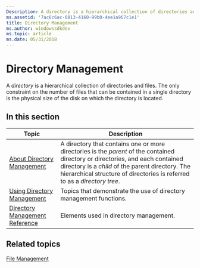 ```yaml
---
Description: A directory is a hierarchical collection of directories and files. The only constraint on the number of files that can be contained in a single directory is the physical size of the disk on which the directory is located.
ms.assetid: '7ac6c6ac-0813-4160-99b0-4ee1a967c1e1'
title: Directory Management
ms.author: windowssdkdev
ms.topic: article
ms.date: 05/31/2018
---
```


# Directory Management

A *directory* is a hierarchical collection of directories and files. The only constraint on the number of files that can be contained in a single directory is the physical size of the disk on which the directory is located.

## In this section



| Topic                                                                           | Description                                                                                                                                                                                                                                                                |
|---------------------------------------------------------------------------------|----------------------------------------------------------------------------------------------------------------------------------------------------------------------------------------------------------------------------------------------------------------------------|
| [About Directory Management](about-directory-management.md)<br/>         | A directory that contains one or more directories is the *parent* of the contained directory or directories, and each contained directory is a *child* of the parent directory. The hierarchical structure of directories is referred to as a *directory tree*.<br/> |
| [Using Directory Management](using-directory-management.md)<br/>         | Topics that demonstrate the use of directory management functions.<br/>                                                                                                                                                                                              |
| [Directory Management Reference](directory-management-reference.md)<br/> | Elements used in directory management.<br/>                                                                                                                                                                                                                          |



 

## Related topics

<dl> <dt>

[File Management](file-management.md)
</dt> </dl>

 

 




